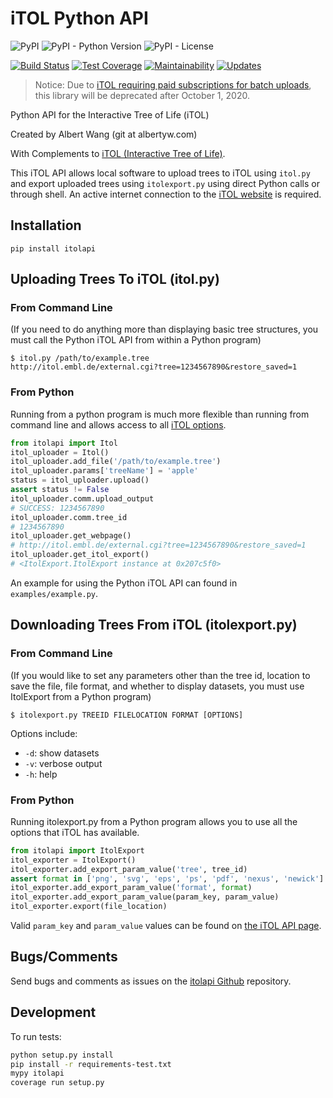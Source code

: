iTOL Python API
===============

![PyPI](https://img.shields.io/pypi/v/itolapi)
![PyPI - Python Version](https://img.shields.io/pypi/pyversions/itolapi)
![PyPI - License](https://img.shields.io/pypi/l/itolapi)

[![Build Status](https://drone.albertyw.com/api/badges/albertyw/itolapi/status.svg)](https://drone.albertyw.com/albertyw/itolapi)
[![Test Coverage](https://api.codeclimate.com/v1/badges/365d217b9dd6c2f97cb4/test_coverage)](https://codeclimate.com/github/albertyw/itolapi/test_coverage)
[![Maintainability](https://api.codeclimate.com/v1/badges/365d217b9dd6c2f97cb4/maintainability)](https://codeclimate.com/github/albertyw/itolapi/maintainability)
[![Updates](https://pyup.io/repos/github/albertyw/itolapi/shield.svg)](https://pyup.io/repos/github/albertyw/itolapi/)

> Notice: Due to [iTOL requiring paid subscriptions for batch uploads](https://itol.embl.de/infoReg.cgi),
> this library will be deprecated after October 1, 2020.

Python API for the Interactive Tree of Life (iTOL)

Created by Albert Wang (git at albertyw.com)

With Complements to [iTOL (Interactive Tree of Life)](http://itol.embl.de/).

This iTOL API allows local software to upload trees to iTOL using
`itol.py` and export uploaded trees using `itolexport.py` using direct
Python calls or through shell. An active internet connection to the
[iTOL website](http://itol.embl.de/) is required.

Installation
------------

`pip install itolapi`

Uploading Trees To iTOL (itol.py)
---------------------------------

### From Command Line

(If you need to do anything more than displaying basic tree structures,
you must call the Python iTOL API from within a Python program)

```
$ itol.py /path/to/example.tree
http://itol.embl.de/external.cgi?tree=1234567890&restore_saved=1
```

### From Python

Running from a python program is much more flexible than running from
command line and allows access to all [iTOL options](http://itol.embl.de/help.cgi#batch).

```python
from itolapi import Itol
itol_uploader = Itol()
itol_uploader.add_file('/path/to/example.tree')
itol_uploader.params['treeName'] = 'apple'
status = itol_uploader.upload()
assert status != False
itol_uploader.comm.upload_output
# SUCCESS: 1234567890
itol_uploader.comm.tree_id
# 1234567890
itol_uploader.get_webpage()
# http://itol.embl.de/external.cgi?tree=1234567890&restore_saved=1
itol_uploader.get_itol_export()
# <ItolExport.ItolExport instance at 0x207c5f0>
```

An example for using the Python iTOL API can found in
`examples/example.py`.

Downloading Trees From iTOL (itolexport.py)
-------------------------------------------

### From Command Line

(If you would like to set any parameters other than the tree id,
location to save the file, file format, and whether to display datasets,
you must use ItolExport from a Python program)

```
$ itolexport.py TREEID FILELOCATION FORMAT [OPTIONS]
```

Options include:
 - `-d`: show datasets
 - `-v`: verbose output
 - `-h`: help

### From Python

Running itolexport.py from a Python program allows you to use all the
options that iTOL has available.

```python
from itolapi import ItolExport
itol_exporter = ItolExport()
itol_exporter.add_export_param_value('tree', tree_id)
assert format in ['png', 'svg', 'eps', 'ps', 'pdf', 'nexus', 'newick']
itol_exporter.add_export_param_value('format', format)
itol_exporter.add_export_param_value(param_key, param_value)
itol_exporter.export(file_location)
```

Valid `param_key` and `param_value` values can be found on [the iTOL API
page](http://itol.embl.de/help.cgi#batch).

Bugs/Comments
-------------

Send bugs and comments as issues on the
[itolapi Github](https://github.com/albertyw/itolapi/) repository.

Development
-----------

To run tests:

```bash
python setup.py install
pip install -r requirements-test.txt
mypy itolapi
coverage run setup.py
```
